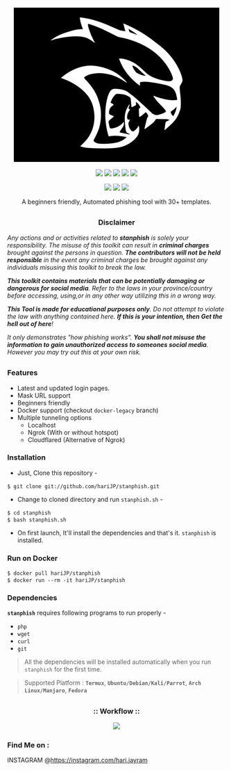 <!-- stanphish -->

<p align="center">
  <img src="external.jpeg">
</p>

<p align="center">
  <img src="https://img.shields.io/badge/Version-2.2-green?style=for-the-badge">
  <img src="https://img.shields.io/github/license/hariJP/stanphish?style=for-the-badge">
  <img src="https://img.shields.io/github/stars/hariJP/stanphish?style=for-the-badge">
  <img src="https://img.shields.io/github/issues/hariJP/stanphish?color=red&style=for-the-badge">
  <img src="https://img.shields.io/github/forks/hariJP/stanphish?color=teal&style=for-the-badge">
</p>

<p align="center">
  <img src="https://img.shields.io/badge/Author-hariJP-cyan?style=flat-square">
  <img src="https://img.shields.io/badge/Open%20Source-Yes-cyan?style=flat-square">
  <img src="https://img.shields.io/badge/Written%20In-Bash-cyan?style=flat-square">
</p>

<p align="center">A beginners friendly, Automated phishing tool with 30+ templates.</p>

##

<h3><p align="center">Disclaimer</p></h3>

<i>Any actions and or activities related to <b>stanphish</b> is solely your responsibility. The misuse of this toolkit can result in <b>criminal charges</b> brought against the persons in question. <b>The contributors will not be held responsible</b> in the event any criminal charges be brought against any individuals misusing this toolkit to break the law.

<b>This toolkit contains materials that can be potentially damaging or dangerous for social media</b>. Refer to the laws in your province/country before accessing, using,or in any other way utilizing this in a wrong way.

<b>This Tool is made for educational purposes only</b>. Do not attempt to violate the law with anything contained here. <b>If this is your intention, then Get the hell out of here</b>!

It only demonstrates "how phishing works". <b>You shall not misuse the information to gain unauthorized access to someones social media</b>. However you may try out this at your own risk.</i>

##

### Features

- Latest and updated login pages.
- Mask URL support 
- Beginners friendly
- Docker support (checkout `docker-legacy` branch)
- Multiple tunneling options
  - Localhost
  - Ngrok (With or without hotspot)
  - Cloudflared (Alternative of Ngrok)


### Installation

- Just, Clone this repository -
```
$ git clone git://github.com/hariJP/stanphish.git
```

- Change to cloned directory and run `stanphish.sh` -
```
$ cd stanphish
$ bash stanphish.sh
```

- On first launch, It'll install the dependencies and that's it. `stanphish` is installed.

### Run on Docker
```
$ docker pull hariJP/stanphish
$ docker run --rm -it hariJP/stanphish
```

### Dependencies

**`stanphish`** requires following programs to run properly - 
- `php`
- `wget`
- `curl`
- `git`

> All the dependencies will be installed automatically when you run `stanphish` for the first time.

> Supported Platform : **`Termux`**, **`Ubuntu/Debian/Kali/Parrot`**, **`Arch Linux/Manjaro`**, **`Fedora`**

##

<h3 align="center">
:: Workflow ::
</h3>
<p align="center">
<img src=".imgs/wf.gif"/>
</p>




### Find Me on :
INSTAGRAM @https://instagram.com/hari.jayram

